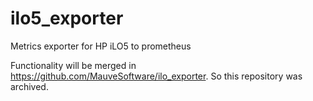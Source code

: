 # ilo5_exporter
Metrics exporter for HP iLO5 to prometheus

Functionality will be merged in https://github.com/MauveSoftware/ilo_exporter. So this repository was archived.
